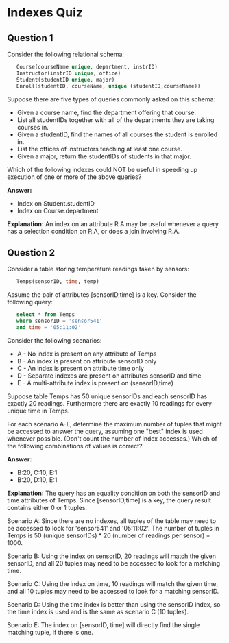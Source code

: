 Indexes Quiz 
=======================

Question 1
--------------------
Consider the following relational schema: 
```SQL
   Course(courseName unique, department, instrID)
   Instructor(instrID unique, office)
   Student(studentID unique, major)
   Enroll(studentID, courseName, unique (studentID,courseName))
```
Suppose there are five types of queries commonly asked on this schema: 
*	Given a course name, find the department offering that course.
*	List all studentIDs together with all of the departments they are taking courses in.
*	Given a studentID, find the names of all courses the student is enrolled in.
*	List the offices of instructors teaching at least one course.
*	Given a major, return the studentIDs of students in that major.

Which of the following indexes could NOT be useful in speeding up execution of one or more of the above queries? 

**Answer:** 
* Index on Student.studentID
* Index on Course.department

**Explanation:** 
An index on an attribute R.A may be useful whenever a query has a selection condition on R.A, or does a join involving R.A.

Question 2
-------------------
Consider a table storing temperature readings taken by sensors: 
```SQL
   Temps(sensorID, time, temp)
```
Assume the pair of attributes [sensorID,time] is a key. Consider the following query: 
```SQL
   select * from Temps
   where sensorID = 'sensor541'
   and time = '05:11:02'
```
Consider the following scenarios:
* A - No index is present on any attribute of Temps
* B - An index is present on attribute sensorID only
* C - An index is present on attribute time only
* D - Separate indexes are present on attributes sensorID and time
* E - A multi-attribute index is present on (sensorID,time)

Suppose table Temps has 50 unique sensorIDs and each sensorID has exactly 20 readings. Furthermore there are exactly 10 readings for every unique time in Temps.

For each scenario A-E, determine the maximum number of tuples that might be accessed to answer the query, assuming one "best" index is used whenever possible. (Don't count the number of index accesses.) Which of the following combinations of values is correct? 

**Answer:** 
* B:20, C:10, E:1
* B:20, D:10, E:1

**Explanation:** 
The query has an equality condition on both the sensorID and time attributes of Temps. Since [sensorID,time] is a key, the query result contains either 0 or 1 tuples.

Scenario A: Since there are no indexes, all tuples of the table may need to be accessed to look for 'sensor541' and '05:11:02'. The number of tuples in Temps is 50 (unique sensorIDs) * 20 (number of readings per sensor) = 1000.

Scenario B: Using the index on sensorID, 20 readings will match the given sensorID, and all 20 tuples may need to be accessed to look for a matching time.

Scenario C: Using the index on time, 10 readings will match the given time, and all 10 tuples may need to be accessed to look for a matching sensorID.

Scenario D: Using the time index is better than using the sensorID index, so the time index is used and is the same as scenario C (10 tuples).

Scenario E: The index on [sensorID, time] will directly find the single matching tuple, if there is one.
